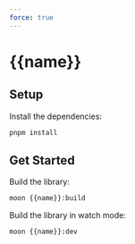 ```yaml
---
force: true
---
```


# {{name}} 

## Setup

Install the dependencies:

```bash
pnpm install
```

## Get Started

Build the library:

```bash
moon {{name}}:build
```

Build the library in watch mode:

```bash
moon {{name}}:dev
```
